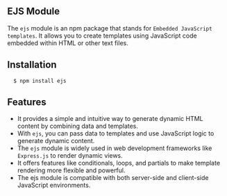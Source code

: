## EJS Module

The `ejs` module is an npm package that stands for `Embedded JavaScript templates`. It allows you to create templates using JavaScript code embedded within HTML 
or other text files.

## Installation

  ```
    $ npm install ejs
  ```

## Features

- It provides a simple and intuitive way to generate dynamic HTML content by combining data and templates.
- With `ejs`, you can pass data to templates and use JavaScript logic to generate dynamic content.
- The `ejs` module is widely used in web development frameworks like `Express.js` to render dynamic views.
- It offers features like conditionals, loops, and partials to make template rendering more flexible and powerful.
- The ejs module is compatible with both server-side and client-side JavaScript environments.
